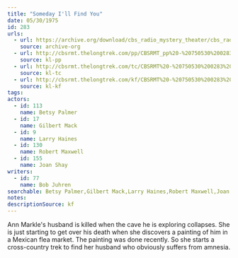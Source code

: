 ```yaml
---
title: "Someday I'll Find You"
date: 05/30/1975
id: 283
urls: 
  - url: https://archive.org/download/cbs_radio_mystery_theater/cbs_radio_mystery_theater-0251-0300.zip/cbs_radio_mystery_theater-0251-0300%2Fcbsrmt_0283_someday_ill_find_you.mp3
    source: archive-org
  - url: http://cbsrmt.thelongtrek.com/pp/CBSRMT_pp%20-%20750530%200283%20Someday%20I%27ll%20Find%20You.mp3
    source: kl-pp
  - url: http://cbsrmt.thelongtrek.com/tc/CBSRMT%20-%20750530%200283%20Someday%20I%27ll%20Find%20You_tc.mp3
    source: kl-tc
  - url: http://cbsrmt.thelongtrek.com/kf/CBSRMT%20-%20750530%200283%20Someday%20I%27ll%20Find%20You_kf.mp3
    source: kl-kf
tags: 
actors:  
  - id: 113
    name: Betsy Palmer  
  - id: 17
    name: Gilbert Mack  
  - id: 9
    name: Larry Haines  
  - id: 130
    name: Robert Maxwell  
  - id: 155
    name: Joan Shay
writers:  
  - id: 77
    name: Bob Juhren
searchable: Betsy Palmer,Gilbert Mack,Larry Haines,Robert Maxwell,Joan Shay Bob Juhren
notes: 
descriptionSource: kf
---
```

Ann Markle's husband is killed when the cave he is exploring collapses. She is just starting to get over his death when she discovers a painting of him in a Mexican flea market. The painting was done recently. So she starts a cross-country trek to find her husband who obviously suffers from amnesia.